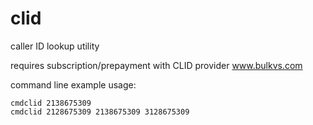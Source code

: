 # clid
caller ID lookup utility

requires subscription/prepayment with CLID provider www.bulkvs.com

command line example usage:

    cmdclid 2138675309
    cmdclid 2128675309 2138675309 3128675309
